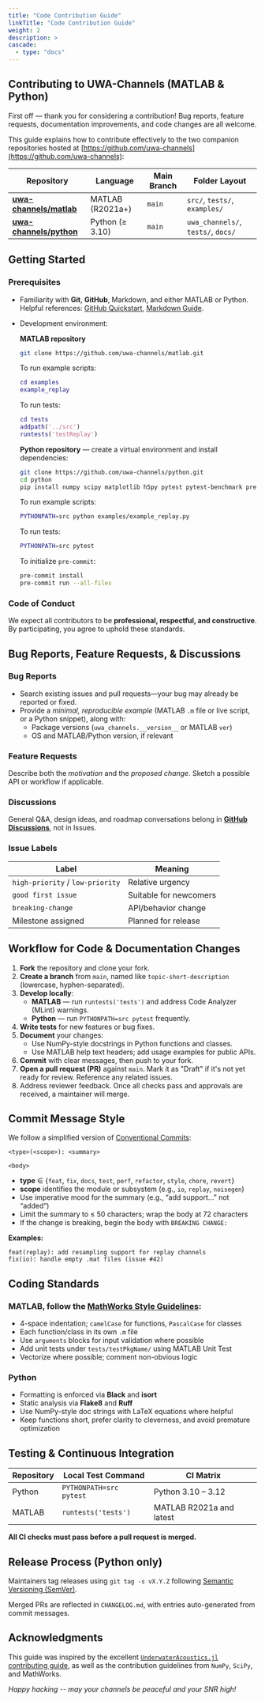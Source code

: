 ```yaml
---
title: "Code Contribution Guide"
linkTitle: "Code Contribution Guide"
weight: 2
description: >
cascade:
  - type: "docs"
---
```


## Contributing to **UWA-Channels** (MATLAB & Python)

First off — thank you for considering a contribution! Bug reports, feature requests, documentation improvements, and code changes are all welcome.

This guide explains how to contribute effectively to the two companion repositories hosted at [https://github.com/uwa-channels](https://github.com/uwa-channels):

| Repository                                                        | Language         | Main Branch | Folder Layout                      |
| ----------------------------------------------------------------- | ---------------- | ----------- | ---------------------------------- |
| [**uwa-channels/matlab**](https://github.com/uwa-channels/matlab) | MATLAB (R2021a+) | `main`      | `src/`, `tests/`, `examples/`      |
| [**uwa-channels/python**](https://github.com/uwa-channels/python) | Python (≥ 3.10)  | `main`      | `uwa_channels/`, `tests/`, `docs/` |

## Getting Started

### Prerequisites

- Familiarity with **Git**, **GitHub**, Markdown, and either MATLAB or Python.\
  Helpful references: [GitHub Quickstart](https://docs.github.com/en/get-started/quickstart), [Markdown Guide](https://www.markdownguide.org/).

- Development environment:

  **MATLAB repository**

  ```bash
  git clone https://github.com/uwa-channels/matlab.git
  ```

  To run example scripts:

  ```matlab
  cd examples
  example_replay
  ```

  To run tests:

  ```matlab
  cd tests
  addpath('../src')
  runtests('testReplay')
  ```


  **Python repository** — create a virtual environment and install dependencies:

  ```bash
  git clone https://github.com/uwa-channels/python.git
  cd python
  pip install numpy scipy matplotlib h5py pytest pytest-benchmark pre-commit
  ```

  To run example scripts:

  ```bash
  PYTHONPATH=src python examples/example_replay.py
  ```

  To run tests:

  ```bash
  PYTHONPATH=src pytest
  ```

  To initialize `pre-commit`:

  ```bash
  pre-commit install
  pre-commit run --all-files
  ```

  
### Code of Conduct

We expect all contributors to be **professional, respectful, and constructive**. By participating, you agree to uphold these standards.

## Bug Reports, Feature Requests, & Discussions

### Bug Reports

- Search existing issues and pull requests—your bug may already be reported or fixed.
- Provide a *minimal, reproducible example* (MATLAB `.m` file or live script, or a Python snippet), along with:
  - Package versions (`uwa_channels.__version__` or MATLAB `ver`)
  - OS and MATLAB/Python version, if relevant

### Feature Requests

Describe both the *motivation* and the *proposed change*. Sketch a possible API or workflow if applicable.

### Discussions

General Q&A, design ideas, and roadmap conversations belong in [**GitHub Discussions**](https://github.com/orgs/uwa-channels/discussions), not in Issues.

### Issue Labels

| Label                            | Meaning                |
| -------------------------------- | ---------------------- |
| `high-priority` / `low-priority` | Relative urgency       |
| `good first issue`               | Suitable for newcomers |
| `breaking-change`                | API/behavior change    |
| Milestone assigned               | Planned for release    |

## Workflow for Code & Documentation Changes

1. **Fork** the repository and clone your fork.
2. **Create a branch** from `main`, named like `topic-short-description` (lowercase, hyphen-separated).
3. **Develop locally**:
   - **MATLAB** — run `runtests('tests')` and address Code Analyzer (MLint) warnings.
   - **Python** — run `PYTHONPATH=src pytest` frequently.
4. **Write tests** for new features or bug fixes.
5. **Document** your changes:
   - Use NumPy-style docstrings in Python functions and classes.
   - Use MATLAB help text headers; add usage examples for public APIs.
6. **Commit** with clear messages, then push to your fork.
7. **Open a pull request (PR)** against `main`. Mark it as "Draft" if it's not yet ready for review. Reference any related issues.
8. Address reviewer feedback. Once all checks pass and approvals are received, a maintainer will merge.

## Commit Message Style

We follow a simplified version of [Conventional Commits](https://www.conventionalcommits.org/):

```text
<type>(<scope>): <summary>

<body>
```

- **type** ∈ {`feat`, `fix`, `docs`, `test`, `perf`, `refactor`, `style`, `chore`, `revert`}
- **scope** identifies the module or subsystem (e.g., `io`, `replay`, `noisegen`)
- Use imperative mood for the summary (e.g., “add support…” not “added”)
- Limit the summary to ≤ 50 characters; wrap the body at 72 characters
- If the change is breaking, begin the body with `BREAKING CHANGE:`

**Examples:**

```text
feat(replay): add resampling support for replay channels
fix(io): handle empty .mat files (issue #42)
```

## Coding Standards

### MATLAB, follow the [MathWorks Style Guidelines](https://github.com/eeberhard/matlab_style_guide):

- 4-space indentation; `camelCase` for functions, `PascalCase` for classes
- Each function/class in its own `.m` file
- Use `arguments` blocks for input validation where possible
- Add unit tests under `tests/testPkgName/` using MATLAB Unit Test
- Vectorize where possible; comment non-obvious logic

### Python

- Formatting is enforced via **Black** and **isort**
- Static analysis via **Flake8** and **Ruff**
- Use NumPy-style doc strings with LaTeX equations where helpful
- Keep functions short, prefer clarity to cleverness, and avoid premature optimization


## Testing & Continuous Integration

| Repository | Local Test Command      | CI Matrix                |
| ---------- | ----------------------- | ------------------------ |
| Python     | `PYTHONPATH=src pytest` | Python 3.10 – 3.12       |
| MATLAB     | `runtests('tests')`     | MATLAB R2021a and latest |

**All CI checks must pass before a pull request is merged.**

## Release Process (Python only)

Maintainers tag releases using `git tag -s vX.Y.Z` following [Semantic Versioning (SemVer)](https://semver.org/).

Merged PRs are reflected in `CHANGELOG.md`, with entries auto-generated from commit messages.

## Acknowledgments

This guide was inspired by the excellent [`UnderwaterAcoustics.jl` contributing guide](https://github.com/org-arl/UnderwaterAcoustics.jl/blob/master/CONTRIBUTING.md), as well as the contribution guidelines from `NumPy`, `SciPy`, and MathWorks.

*Happy hacking -- may your channels be peaceful and your SNR high!*
